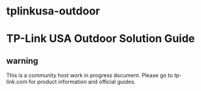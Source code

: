 # tplinkusa-outdoor
TP-Link USA Outdoor Solution Guide
==================================

warning
-------

This is a community host work in progress document.
Please go to tp-link.com for product information and official guides.